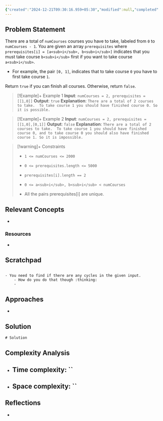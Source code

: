 ```yaml
---
{"created":"2024-12-21T09:30:16.959+05:30","modified":null,"completed":false,"redo":false,"Perfect":false,"publish":true,"Description":null,"leetcode-index":207,"link":"https://leetcode.com/problems/course-schedule","difficulty":"Medium","tags":["leetcode/depth-first-search","leetcode/breadth-first-search","leetcode/graph","leetcode/topological-sort","programming/practice"],"PassFrontmatter":true,"updated":"2024-12-26T08:34:11.379+05:30"}
---
```



## Problem Statement
There are a total of `numCourses` courses you have to take, labeled from `0` to `numCourses - 1`. You are given an array `prerequisites` where `prerequisites[i] = [a<sub>i</sub>, b<sub>i</sub>]` indicates that you must take course `b<sub>i</sub>` first if you want to take course `a<sub>i</sub>`.

	
- For example, the pair `[0, 1]`, indicates that to take course `0` you have to first take course `1`.

Return `true` if you can finish all courses. Otherwise, return `false`.

 

>[!Example]+ Example 1
>**Input**: `numCourses = 2, prerequisites = [[1,0]]`
>**Output**: `true`
>**Explanation**: `There are a total of 2 courses to take. 
>To take course 1 you should have finished course 0. So it is possible.
>`

>[!Example]+ Example 2
>**Input**: `numCourses = 2, prerequisites = [[1,0],[0,1]]`
>**Output**: `false`
>**Explanation**: `There are a total of 2 courses to take. 
>To take course 1 you should have finished course 0, and to take course 0 you should also have finished course 1. So it is impossible.
>`

>[!warning]+ Constraints
>- `1 <= numCourses <= 2000`
>
>- `0 <= prerequisites.length <= 5000`
>
>- `prerequisites[i].length == 2`
>
>- `0 <= a<sub>i</sub>, b<sub>i</sub> < numCourses`
>
>- All the pairs prerequisites[i] are unique.

## Relevant Concepts
- 

### Resources
- 

## Scratchpad
```

- You need to find if there are any cycles in the given input. 
	- How do you do that though :thinking: 
	- 

```
## Approaches
- 
## Solution
```Java
# Solution
```

## Complexity Analysis
- Time complexity: ``
	- 
- Space complexity: ``
	- 

## Reflections
- 